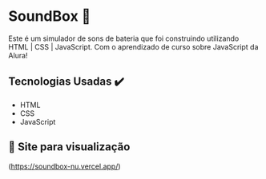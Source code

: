 
# SoundBox 🎼

Este é um simulador de sons de bateria que foi construindo utilizando HTML | CSS | JavaScript.
Com o aprendizado de curso sobre JavaScript da Alura!


## Tecnologias Usadas ✔️

 - HTML
 - CSS
 - JavaScript


## 🔗 Site para visualização
(https://soundbox-nu.vercel.app/)


